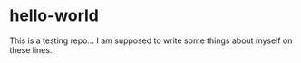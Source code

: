# hello-world
This is a testing repo...
I am supposed to write some things about myself on these lines.
